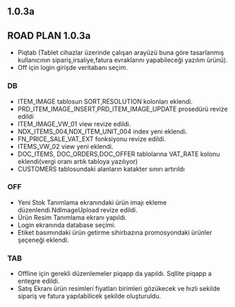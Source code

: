 ## 1.0.3a
## ROAD PLAN 1.0.3a
- Piqtab (Tablet cihazlar üzerinde çalışan arayüzü buna göre tasarlanmış kullanıcının sipariş,irsaliye,fatura evraklarını yapabileceği yazılım ürünü).
- Off için login girişde veritabanı seçim.
### DB
- ITEM_IMAGE tablosun SORT,RESOLUTION kolonları eklendi.
- PRD_ITEM_IMAGE_INSERT,PRD_ITEM_IMAGE_UPDATE prosedürü revize edildi
- ITEM_IMAGE_VW_01 view revize edildi.
- NDX_ITEMS_004,NDX_ITEM_UNIT_004 index yeni eklendi.
- FN_PRICE_SALE_VAT_EXT fonksiyonu revize edildi.
- ITEMS_VW_02 view yeni eklendi.
- DOC_ITEMS, DOC_ORDERS,DOC_OFFER tablolarına VAT_RATE kolonu eklendi(vergi oranı artık tabloya yazılıyor)
- CUSTOMERS tablosundaki alanların  katakter sınırı artırıldı
### OFF
- Yeni Stok Tanımlama ekranındaki ürün imajı ekleme düzenlendi.NdImageUpload revize edildi.
- Ürün Resim Tanımlama ekranı yapıldı.
- Login ekranında database seçimi.
- Etiket basımındaki ürün getirme sihirbazına promosyondaki ürünler şeçeneği eklendi.
### TAB
- Offline için gerekli düzenlemeler piqapp da yapıldı. Sqllite piqapp a entegre edildi.
- Satış Ekranı ürün resimleri fiyatları birimleri gözükecek ve hızlı sekilde sipariş ve fatura yapılabilicek şekilde oluşturuldu.